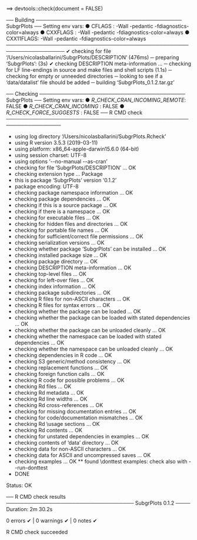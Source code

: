 ==> devtools::check(document = FALSE)

── Building ──────────────────────────────────────── SubgrPlots ──
Setting env vars:
● CFLAGS    : -Wall -pedantic -fdiagnostics-color=always
● CXXFLAGS  : -Wall -pedantic -fdiagnostics-color=always
● CXX11FLAGS: -Wall -pedantic -fdiagnostics-color=always
──────────────────────────────────────────────────────────────────
✔  checking for file ‘/Users/nicolasballarini/SubgrPlots/DESCRIPTION’ (476ms)
─  preparing ‘SubgrPlots’: (3s)
✔  checking DESCRIPTION meta-information ...
─  checking for LF line-endings in source and make files and shell scripts (1.1s)
─  checking for empty or unneeded directories
─  looking to see if a ‘data/datalist’ file should be added
─  building ‘SubgrPlots_0.1.2.tar.gz’
   
── Checking ──────────────────────────────────────── SubgrPlots ──
Setting env vars:
● _R_CHECK_CRAN_INCOMING_REMOTE_: FALSE
● _R_CHECK_CRAN_INCOMING_       : FALSE
● _R_CHECK_FORCE_SUGGESTS_      : FALSE
── R CMD check ─────────────────────────────────────────────────────────────────
* using log directory ‘/Users/nicolasballarini/SubgrPlots.Rcheck’
* using R version 3.5.3 (2019-03-11)
* using platform: x86_64-apple-darwin15.6.0 (64-bit)
* using session charset: UTF-8
* using options ‘--no-manual --as-cran’
* checking for file ‘SubgrPlots/DESCRIPTION’ ... OK
* checking extension type ... Package
* this is package ‘SubgrPlots’ version ‘0.1.2’
* package encoding: UTF-8
* checking package namespace information ... OK
* checking package dependencies ... OK
* checking if this is a source package ... OK
* checking if there is a namespace ... OK
* checking for executable files ... OK
* checking for hidden files and directories ... OK
* checking for portable file names ... OK
* checking for sufficient/correct file permissions ... OK
* checking serialization versions ... OK
* checking whether package ‘SubgrPlots’ can be installed ... OK
* checking installed package size ... OK
* checking package directory ... OK
* checking DESCRIPTION meta-information ... OK
* checking top-level files ... OK
* checking for left-over files ... OK
* checking index information ... OK
* checking package subdirectories ... OK
* checking R files for non-ASCII characters ... OK
* checking R files for syntax errors ... OK
* checking whether the package can be loaded ... OK
* checking whether the package can be loaded with stated dependencies ... OK
* checking whether the package can be unloaded cleanly ... OK
* checking whether the namespace can be loaded with stated dependencies ... OK
* checking whether the namespace can be unloaded cleanly ... OK
* checking dependencies in R code ... OK
* checking S3 generic/method consistency ... OK
* checking replacement functions ... OK
* checking foreign function calls ... OK
* checking R code for possible problems ... OK
* checking Rd files ... OK
* checking Rd metadata ... OK
* checking Rd line widths ... OK
* checking Rd cross-references ... OK
* checking for missing documentation entries ... OK
* checking for code/documentation mismatches ... OK
* checking Rd \usage sections ... OK
* checking Rd contents ... OK
* checking for unstated dependencies in examples ... OK
* checking contents of ‘data’ directory ... OK
* checking data for non-ASCII characters ... OK
* checking data for ASCII and uncompressed saves ... OK
* checking examples ... OK
** found \donttest examples: check also with --run-donttest
* DONE

Status: OK

── R CMD check results ─────────────────────────────────── SubgrPlots 0.1.2 ────
Duration: 2m 30.2s

0 errors ✔ | 0 warnings ✔ | 0 notes ✔

R CMD check succeeded
